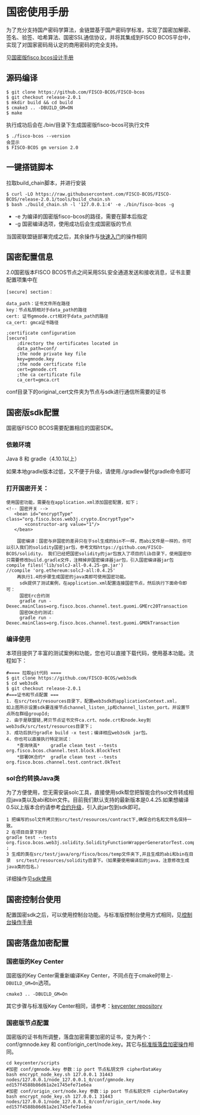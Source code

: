 # 国密使用手册

为了充分支持国产密码学算法，金链盟基于国产密码学标准，实现了国密加解密、签名、验签、哈希算法、国密SSL通信协议，并将其集成到FISCO BCOS平台中，实现了对国家密码局认定的商用密码的完全支持。

见[国密版fisco bcos设计手册](../design/features/guomi.md)

## 源码编译

```
$ git clone https://github.com/FISCO-BCOS/FISCO-bcos
$ git checkout release-2.0.1
$ mkdir build && cd build
$ cmake3 .. -DBUILD_GM=ON
$ make
```
执行成功后会在./bin/目录下生成国密版fisco-bcos可执行文件
```
$ ./fisco-bcos --version
会显示
$ FISCO-BCOS gm version 2.0
```

## 一键搭链脚本

拉取build_chain脚本，并进行安装
```
$ curl -LO https://raw.githubusercontent.com/FISCO-BCOS/FISCO-BCOS/release-2.0.1/tools/build_chain.sh
$ bash ./build_chain.sh -l '127.0.0.1:4' -e ./bin/fisco-bcos -g
```

* -e 为编译的国密版fisco-bcos的路径，需要在脚本后指定
* -g 国密编译选项，使用成功后会生成国密版的节点

当国密联盟链部署完成之后，其余操作与[快速入门](./hello_world.md)的操作相同

## 国密配置信息

2.0国密版本FISCO BCOS节点之间采用SSL安全通道发送和接收消息，证书主要配置项集中在

```shell
[secure] section：

data_path：证书文件所在路径
key：节点私钥相对于data_path的路径
cert: 证书gmnode.crt相对于data_path的路径
ca_cert: gmca证书路径

;certificate configuration
[secure]
    ;directory the certificates located in
    data_path=conf/
    ;the node private key file
    key=gmnode.key
    ;the node certificate file
    cert=gmnode.crt
    ;the ca certificate file
    ca_cert=gmca.crt
```

conf目录下的original_cert文件夹为节点与sdk进行通信所需要的证书

## 国密版sdk配置

国密版FISCO BCOS需要配置相应的国密SDK。

### 依赖环境

Java 8 和 gradle（4.10.1以上）

如果本地gradle版本过低，又不便于升级，请使用./gradlew替代gradle命令即可

### 打开国密开关：

```shell
使用国密功能，需要在在application.xml添加国密配置，如下；
<!-- 国密开关 -->
​   <bean id="encryptType" class="org.fisco.bcos.web3j.crypto.EncryptType">
​       <constructor-arg value="1"/>
​   </bean>

​    国密编译：国密与非国密的差异只在于sol生成的bin不一样，而abi文件是一样的，你可以引入我们的solidity国密jar包，参考文档https://github.com/FISCO-BCOS/solidity， 我们已经把国密solidity的jar包放入了项目的lib目录下，使用国密你只需要修改build.gradle文件，注释掉非国密编译器jar包，引入国密编译器jar包
​compile files('lib/solcJ-all-0.4.25-gm.jar')
​//compile 'org.ethereum:solcJ-all:0.4.25'
​    再执行1.4的步骤生成国密的java类即可使用国密功能。
​     sdk提供了测试案例，在application.xml配置连接国密节点，然后执行下面命令即可：
​     国密Erc合约测
​     gradle run -Dexec.mainClass=org.fisco.bcos.channel.test.guomi.GMErc20Transaction
​     国密OK合约测试:
​     gradle run -Dexec.mainClass=org.fisco.bcos.channel.test.guomi.GMOkTransaction
```

### 编译使用

  本项目提供了丰富的测试案例和功能，您也可以直接下载代码，使用基本功能。流程如下：

```shell
#==== 拉取git代码 ====
$ git clone https://github.com/FISCO-BCOS/web3sdk
$ cd web3sdk
$ git checkout release-2.0.1
#===证书和节点配置 ===
1. 在src/test/resources目录下，配置web3sdk的applicationContext.xml，
如上图所示设置sdk要连接节点channel_listen_ip和channel_listen_port。并设置节点所在群组groupId;
2. 由于是联盟链,拷贝节点证书文件ca.crt、node.crt和node.key到web3sdk/src/test/resources目录下；
3. 成功后执行gradle build -x test；编译相应web3sdk jar包。
4. 你也可以直接执行特定测试：
    *查询块高*    gradle clean test --tests  org.fisco.bcos.channel.test.block.BlockTest
​    *部署OK合约*  gradle clean test --tests  org.fisco.bcos.channel.test.contract.OkTest
```

### sol合约转换Java类

为了方便使用，您无需安装solc工具，直接使用sdk帮您把智能合约sol文件转成相应java类以及abi和bin文件。目前我们默认支持的最新版本是0.4.25.如果想编译0.5以上版本合约请参考[合约升级](https://github.com/tbocek/solcJ)，引入此jar包到sdk即可。

```shell
1 把编写的sol文件拷贝到src/test/resources/contract下,确保合约名和文件名保持一致。
​2 在项目目录下执行
​gradle test --tests org.fisco.bcos.web3j.solidity.SolidityFunctionWrapperGeneratorTest.compileSolFilesToJavaTest ;
​3 生成的类在src/test/java/org/fisco/bcos/temp文件夹下,并且生成的abi和bin在目录  src/test/resources/solidity目录下。（如果要使用编译后的java，注意修改生成java类的包名。）
```

详细操作见[sdk使用](../api/sdk.html)

## 国密控制台使用

配置国密sdk之后，可以使用控制台功能。与标准版控制台使用方式相同，见[控制台操作手册](../manual/console.md)

## 国密落盘加密配置

### 国密版的Key Center

国密版的Key Center需重新编译Key Center，不同点在于cmake时带上``` -DBUILD_GM=On ```选项。

``` shell
cmake3 .. -DBUILD_GM=On
```

其它步骤与标准版Key Center相同，请参考：[keycenter repository](https://github.com/FISCO-BCOS/keycenter)

### 国密版节点配置

国密版的证书有所调整，落盘加密需要加密的证书，变为两个：conf/gmnode.key 和 conf/origin_cert/node.key。其它与[标准版落盘加密操作](./disk_encryption.md)相同。

``` shell
cd keycenter/scripts
#加密 conf/gmnode.key 参数：ip port 节点私钥文件 cipherDataKey
bash encrypt_node_key.sh 127.0.0.1 31443 nodes/127.0.0.1/node_127.0.0.1_0/conf/gmnode.key ed157f4588b86d61a2e1745efe71e6ea 
#加密 conf/origin_cert/node.key 参数：ip port 节点私钥文件 cipherDataKey
bash encrypt_node_key.sh 127.0.0.1 31443 nodes/127.0.0.1/node_127.0.0.1_0/conf/origin_cert/node.key ed157f4588b86d61a2e1745efe71e6ea 
```